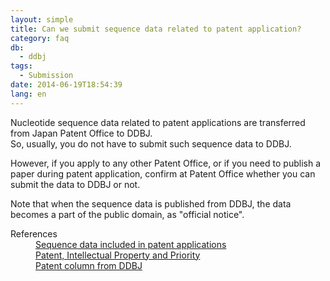 ```yaml
---
layout: simple
title: Can we submit sequence data related to patent application?
category: faq
db:
  - ddbj
tags: 
  - Submission
date: 2014-06-19T18:54:39
lang: en
---
```




<p>Nucleotide sequence data related to patent applications are transferred from Japan Patent Office to DDBJ. <br>So, usually, you do not have to submit such sequence data to DDBJ. </p>
<p>However, if you apply to any other Patent Office, or if you need to publish a paper during patent application, confirm at Patent Office whether you can submit the data to DDBJ or not. </p>
<p>Note that when the sequence data is published from DDBJ, the data becomes a part of the public domain, as "official notice". </p>
<dl><dt>References</dt>
  <dd><a href="/ddbj/patent-data-e.html">Sequence data included in patent applications</a></dd>
  <dd><a href="/policies-e.html#ownership">Patent, Intellectual Property and Priority</a></dd>
  <dd><a href="/activities/patent-e.html">Patent column from DDBJ</a></dd>
</dl>
